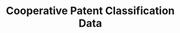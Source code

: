 ---
bigquery: https://console.cloud.google.com/bigquery?p=patents-public-data&d=cpc&page=dataset
citation: '“Cooperative Patent Classification” by the EPO and USPTO, for public use. '
contributors: EPO, USPTO
cost: None
description: Cooperative Patent Classification Data contains the scheme and definitions
  of the Cooperative Patent Classification system for classifying patent documents.
  The CPC is the result of a partnership between the EPO and the USPTO in their joint
  effort to develop a common, internationally compatible classification system for
  technical documents, in particular patent publications, which will be used by both
  offices in the patent granting process
documentation: https://www.cooperativepatentclassification.org/cpcSchemeAndDefinitions
last_edit: 04/10/2022, 19:40:22
location: https://www.cooperativepatentclassification.org/index
maintained_by: USPTO, EPO
schema_fields:
- synonyms
- sizeCache
- date_revised
- additional_only
- glossary
- titleFull
- limitingReferences
- definition
- breakdownCode
- parents
- child_groups
- childGroups
- limiting_references
- ipc_concordant
- residual_references
- informativeReferences
- status
- residualReferences
- breakdown_code
- level
- informative_references
- title_part
- dateRevised
- title_full
- applicationReferences
- titlePart
- symbol
- children
- ipcConcordant
- not_allocatable
- application_references
- notAllocatable
shortname: cooperative_patent_classification
tags:
- patents
- science
title: Cooperative Patent Classification Data
uuid: 984374a7-16e9-4b35-9445-458daceb01bf
---